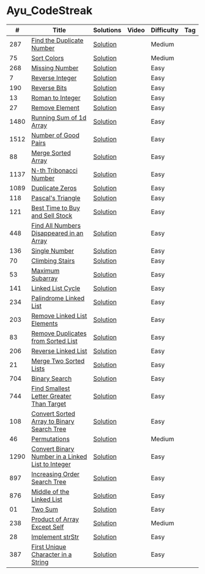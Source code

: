 # Ayu_CodeStreak
|  #  |      Title     |   Solutions   | Video  | Difficulty  | Tag                  
|-----|----------------|---------------|--------|-------------|-------------
|287|[Find the Duplicate Number](https://leetcode.com/problems/find-the-duplicate-number/)|[Solution](https://github.com/Ayu10x/Ayu_CodeStreak/blob/main/codeStreak/287.%20Find%20the%20Duplicate%20Number/src/Solution.java) ||Medium||
|75|[Sort Colors](https://leetcode.com/problems/sort-colors/)|[Solution](https://github.com/Ayu10x/Ayu_CodeStreak/blob/main/codeStreak/75.%20Sort%20Colors/src/Solution.java) ||Medium||
|268|[Missing Number](https://leetcode.com/problems/missing-number/)|[Solution](https://github.com/Ayu10x/Ayu_CodeStreak/blob/main/codeStreak/268.%20Missing%20Number/src/Solution.java) ||Easy||
|7|[Reverse Integer](https://leetcode.com/problems/reverse-integer/)|[Solution](https://github.com/Ayu10x/Ayu_CodeStreak/blob/main/codeStreak/7.%20Reverse%20Integer/src/Solution.java) ||Easy||
|190|[Reverse Bits](https://leetcode.com/problems/reverse-bits/)|[Solution](https://github.com/Ayu10x/Ayu_CodeStreak/blob/main/codeStreak/190.%20Reverse%20Bits/src/Solution.java) ||Easy||
|13|[Roman to Integer](https://leetcode.com/problems/roman-to-integer/)|[Solution](https://github.com/Ayu10x/Ayu_CodeStreak/blob/main/codeStreak/13.%20Roman%20to%20Integer/src/Solution.java) ||Easy||
|27|[Remove Element](https://leetcode.com/problems/remove-element/)|[Solution](https://github.com/Ayu10x/Ayu_CodeStreak/blob/main/codeStreak/27.%20Remove%20Element/src/Solution.java) ||Easy||
|1480|[Running Sum of 1d Array](https://leetcode.com/problems/running-sum-of-1d-array)|[Solution](https://github.com/Ayu10x/Ayu_CodeStreak/blob/main/codeStreak/1480.%20Running%20Sum%20of%201d%20Array/src/com/ayu/Solution.java) ||Easy||
|1512|[Number of Good Pairs](https://leetcode.com/problems/number-of-good-pairs/)|[Solution](https://github.com/Ayu10x/Ayu_CodeStreak/blob/main/codeStreak/1512.%20Number%20of%20Good%20Pairs/src/com/ayu/Solution.java) ||Easy||
|88|[Merge Sorted Array](https://leetcode.com/problems/merge-sorted-array/)|[Solution](https://github.com/Ayu10x/Ayu_CodeStreak/blob/main/codeStreak/88.%20Merge%20Sorted%20Array/src/Solution.java) ||Easy||
|1137|[N-th Tribonacci Number](https://leetcode.com/problems/n-th-tribonacci-number/)|[Solution](https://github.com/Ayu10x/Ayu_CodeStreak/blob/main/codeStreak/1137.%20N-th%20Tribonacci%20Number/src/Solution.java) ||Easy||
|1089|[Duplicate Zeros](https://leetcode.com/problems/duplicate-zeros/)|[Solution](https://github.com/Ayu10x/Ayu_CodeStreak/blob/main/codeStreak/1089.%20Duplicate%20Zeros/src/Solution.java) ||Easy||
|118|[Pascal's Triangle](https://leetcode.com/problems/pascals-triangle/)|[Solution](https://github.com/Ayu10x/Ayu_CodeStreak/blob/main/codeStreak/118.%20Pascal's%20Triangle/src/Solution.java) ||Easy||
|121|[Best Time to Buy and Sell Stock](https://leetcode.com/problems/best-time-to-buy-and-sell-stock/)|[Solution](https://github.com/Ayu10x/Ayu_CodeStreak/blob/main/codeStreak/121.%20Best%20Time%20to%20Buy%20and%20Sell%20Stock/src/Solution.java) ||Easy||
|448|[Find All Numbers Disappeared in an Array](https://leetcode.com/problems/find-all-numbers-disappeared-in-an-array/)|[Solution](https://github.com/Ayu10x/Ayu_CodeStreak/blob/main/codeStreak/448.%20Find%20All%20Numbers%20Disappeared%20in%20an%20Array/src/Solution.java) ||Easy||
|136|[Single Number](https://leetcode.com/problems/single-number/)|[Solution](https://github.com/Ayu10x/Ayu_CodeStreak/blob/main/codeStreak/136.%20Single%20Number/src/Solution.java) ||Easy||
|70|[Climbing Stairs](https://leetcode.com/problems/climbing-stairs/)|[Solution](https://github.com/Ayu10x/Ayu_CodeStreak/blob/main/codeStreak/70.%20Climbing%20Stairs/src/Solution.java) ||Easy||
|53|[Maximum Subarray](https://leetcode.com/problems/maximum-subarray/)|[Solution](https://github.com/Ayu10x/Ayu_CodeStreak/blob/main/codeStreak/53.%20Maximum%20Subarray/src/Solution.java) ||Easy||
|141|[Linked List Cycle](https://leetcode.com/problems/linked-list-cycle/)|[Solution](https://github.com/Ayu10x/Ayu_CodeStreak/blob/main/codeStreak/141.%20Linked%20List%20Cycle/src/Solution.java) ||Easy||
|234|[Palindrome Linked List](https://leetcode.com/problems/palindrome-linked-list/)|[Solution](https://github.com/Ayu10x/Ayu_CodeStreak/blob/main/codeStreak/234.%20Palindrome%20Linked%20List/src/Solution.java) ||Easy||
|203|[Remove Linked List Elements](https://leetcode.com/problems/remove-linked-list-elements/)|[Solution](https://github.com/Ayu10x/Ayu_CodeStreak/blob/main/codeStreak/203.%20Remove%20Linked%20List%20Elements/src/Solution.java) ||Easy||
|83|[Remove Duplicates from Sorted List](https://leetcode.com/problems/remove-duplicates-from-sorted-list/)|[Solution](https://github.com/Ayu10x/Ayu_CodeStreak/blob/main/codeStreak/83.%20Remove%20Duplicates%20from%20Sorted%20List/src/Solution.java) ||Easy||
|206|[Reverse Linked List](https://leetcode.com/problems/reverse-linked-list/)|[Solution](https://github.com/Ayu10x/Ayu_CodeStreak/blob/main/codeStreak/206.%20Reverse%20Linked%20List/src/Solution.java) ||Easy||
|21|[Merge Two Sorted Lists](https://leetcode.com/problems/merge-two-sorted-lists/)|[Solution](https://github.com/Ayu10x/Ayu_CodeStreak/blob/main/codeStreak/21.%20Merge%20Two%20Sorted%20Lists/src/Solution.java) ||Easy||
|704|[Binary Search](https://leetcode.com/problems/binary-search/)|[Solution](https://github.com/Ayu10x/Ayu_CodeStreak/blob/main/codeStreak/704.%20Binary%20Search/src/Solution.java) ||Easy||
|744|[Find Smallest Letter Greater Than Target](https://leetcode.com/problems/find-smallest-letter-greater-than-target/)|[Solution](https://github.com/Ayu10x/Ayu_CodeStreak/blob/main/codeStreak/744.%20Find%20Smallest%20Letter%20Greater%20Than%20Target/src/Solution.java) ||Easy||
|108|[Convert Sorted Array to Binary Search Tree](https://leetcode.com/problems/convert-sorted-array-to-binary-search-tree/)|[Solution](https://github.com/Ayu10x/Ayu_CodeStreak/blob/main/codeStreak/108.%20Convert%20Sorted%20Array%20to%20Binary%20Search%20Tree/src/TreeNode.java) ||Easy||
|46|[Permutations](https://leetcode.com/problems/permutations/)|[Solution](https://github.com/Ayu10x/Ayu_CodeStreak/blob/main/codeStreak/46.%20Permutations/src/Solution.java) ||Medium||
|1290|[Convert Binary Number in a Linked List to Integer](https://leetcode.com/problems/convert-binary-number-in-a-linked-list-to-integer/)|[Solution](https://github.com/Ayu10x/Ayu_CodeStreak/blob/main/codeStreak/1290.%20Convert%20Binary%20Number%20in%20a%20Linked%20List%20to%20Integer/src/ListNode.java) ||Easy||
|897|[Increasing Order Search Tree](https://leetcode.com/problems/increasing-order-search-tree/)|[Solution](https://github.com/Ayu10x/Ayu_CodeStreak/blob/main/codeStreak/897.%20Increasing%20Order%20Search%20Tree/src/Solution.java) ||Easy||
|876|[Middle of the Linked List](https://leetcode.com/problems/middle-of-the-linked-list/)|[Solution](https://github.com/Ayu10x/Ayu_CodeStreak/blob/main/codeStreak/876.%20Middle%20of%20the%20Linked%20List/src/ListNode.java) ||Easy||
|01|[Two Sum](https://leetcode.com/problems/two-sum/)|[Solution](https://github.com/Ayu10x/Ayu_CodeStreak/blob/main/codeStreak/1.%20Two%20Sum/src/Solution.java) ||Easy||
|238|[Product of Array Except Self](https://leetcode.com/problems/product-of-array-except-self/)|[Solution](https://github.com/Ayu10x/Ayu_CodeStreak/blob/main/codeStreak/238.%20Product%20of%20Array%20Except%20Self/src/Solution.java) ||Medium||
|28|[Implement strStr](https://leetcode.com/problems/implement-strstr/)|[Solution](https://github.com/Ayu10x/Ayu_CodeStreak/blob/main/codeStreak/28.%20Implement%20strStr()/src/Solution.java) ||Easy||
|387|[First Unique Character in a String](https://leetcode.com/problems/first-unique-character-in-a-string/)|[Solution](https://github.com/Ayu10x/Ayu_CodeStreak/blob/main/codeStreak/387.%20First%20Unique%20Character%20in%20a%20String/src/Solution.java) ||Easy||